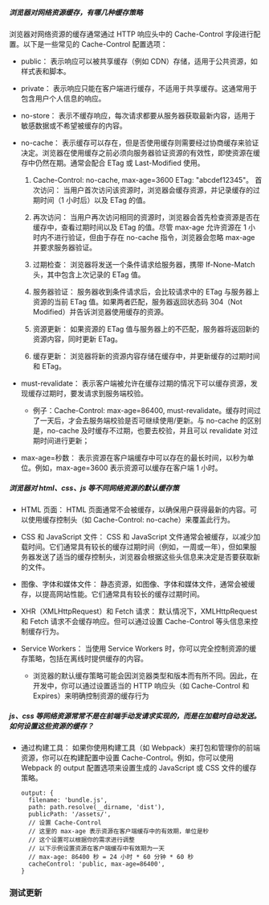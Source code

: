 ##### 浏览器对网络资源缓存，有哪几种缓存策略

浏览器对网络资源的缓存通常通过 HTTP 响应头中的 Cache-Control 字段进行配置。以下是一些常见的 Cache-Control 配置选项：

- public： 表示响应可以被共享缓存（例如 CDN）存储，适用于公共资源，如样式表和脚本。

- private： 表示响应只能在客户端进行缓存，不适用于共享缓存。这通常用于包含用户个人信息的响应。

- no-store： 表示不缓存响应，每次请求都要从服务器获取最新内容，适用于敏感数据或不希望被缓存的内容。

- no-cache： 表示缓存可以存在，但是否使用缓存则需要经过协商缓存来验证决定。浏览器在使用缓存之前必须向服务器验证资源的有效性，即使资源在缓存中仍然在期。通常会配合 ETag 或 Last-Modified 使用。

  1. Cache-Control: no-cache, max-age=3600 ETag: "abcdef12345"。
     首次访问： 当用户首次访问该资源时，浏览器会缓存资源，并记录缓存的过期时间（1 小时后）以及 ETag 的值。

  2. 再次访问： 当用户再次访问相同的资源时，浏览器会首先检查资源是否在缓存中，查看过期时间以及 ETag 的值。尽管 max-age 允许资源在 1 小时内不进行验证，但由于存在 no-cache 指令，浏览器会忽略 max-age 并要求服务器验证。

  3. 过期检查： 浏览器将发送一个条件请求给服务器，携带 If-None-Match 头，其中包含上次记录的 ETag 值。

  4. 服务器验证： 服务器收到条件请求后，会比较请求中的 ETag 与服务器上资源的当前 ETag 值。如果两者匹配，服务器返回状态码 304（Not Modified）并告诉浏览器使用缓存的资源。

  5. 资源更新： 如果资源的 ETag 值与服务器上的不匹配，服务器将返回新的资源内容，同时更新 ETag。

  6. 缓存更新： 浏览器将新的资源内容存储在缓存中，并更新缓存的过期时间和 ETag。

- must-revalidate： 表示客户端被允许在缓存过期的情况下可以缓存资源，发现缓存过期时，要发请求到服务端校验。

  - 例子：Cache-Control: max-age=86400, must-revalidate。缓存时间过了一天后，才会去服务端校验是否可继续使用/更新。与 no-cache 的区别是，no-cache 及时缓存不过期，也要去校验，并且可以 revalidate 对过期时间进行更新；

- max-age=秒数： 表示资源在客户端缓存中可以存在的最长时间，以秒为单位。例如，max-age=3600 表示资源可以缓存在客户端 1 小时。

##### 浏览器对 html、css、js 等不同网络资源的默认缓存策

- HTML 页面： HTML 页面通常不会被缓存，以确保用户获得最新的内容。可以使用缓存控制头（如 Cache-Control: no-cache）来覆盖此行为。

- CSS 和 JavaScript 文件： CSS 和 JavaScript 文件通常会被缓存，以减少加载时间。它们通常具有较长的缓存过期时间（例如，一周或一年），但如果服务器发送了适当的缓存控制头，浏览器会根据这些头信息来决定是否要获取新的文件。

- 图像、字体和媒体文件： 静态资源，如图像、字体和媒体文件，通常会被缓存，以提高网站性能。它们通常具有较长的缓存过期时间。

- XHR（XMLHttpRequest）和 Fetch 请求： 默认情况下，XMLHttpRequest 和 Fetch 请求不会缓存响应。但可以通过设置 Cache-Control 等头信息来控制缓存行为。

- Service Workers： 当使用 Service Workers 时，你可以完全控制资源的缓存策略，包括在离线时提供缓存的内容。
  - 浏览器的默认缓存策略可能会因浏览器类型和版本而有所不同。因此，在开发中，你可以通过设置适当的 HTTP 响应头（如 Cache-Control 和 Expires）来明确控制资源的缓存行为

##### js、css 等网络资源常常不是在前端手动发请求实现的，而是在加载时自动发送。如何设置这些资源的缓存？

- 通过构建工具： 如果你使用构建工具（如 Webpack）来打包和管理你的前端资源，你可以在构建配置中设置 Cache-Control。例如，你可以使用 Webpack 的 output 配置选项来设置生成的 JavaScript 或 CSS 文件的缓存策略。
  ```
  output: {
    filename: 'bundle.js',
    path: path.resolve(__dirname, 'dist'),
    publicPath: '/assets/',
    // 设置 Cache-Control
    // 这里的 max-age 表示资源在客户端缓存中的有效期，单位是秒
    // 这个设置可以根据你的需求进行调整
    // 以下示例设置资源在客户端缓存中有效期为一天
    // max-age: 86400 秒 = 24 小时 * 60 分钟 * 60 秒
    cacheControl: 'public, max-age=86400',
  }
  ```

### 测试更新
